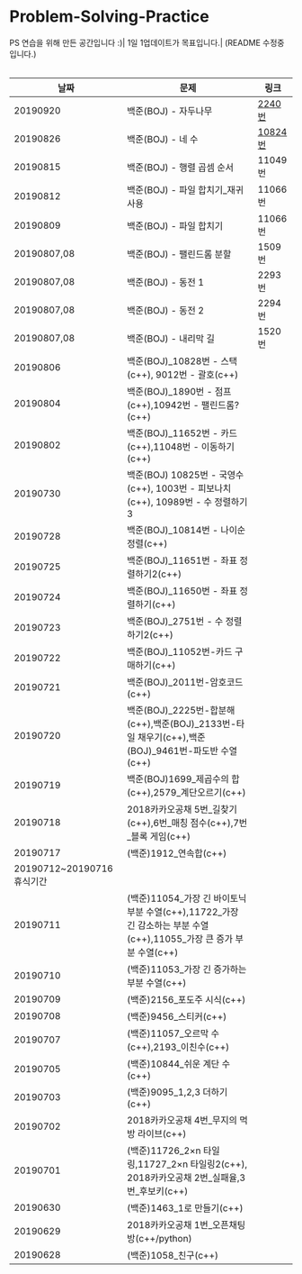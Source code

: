 # Problem-Solving-Practice
PS 연습을 위해 만든 공간입니다 :)|
1일 1업데이트가 목표입니다.|
(README 수정중 입니다.)<br><br>

|날짜|문제|링크
|---|------|---|
|20190920|백준(BOJ) - 자두나무|<a href="http://bitly.kr/R9hUoT6" target="_blank">2240번</a>|
|20190826|백준(BOJ) - 네 수|<a href="http://bitly.kr/luhdVgF" target="_blank">10824번</a>|
|20190815|백준(BOJ) - 행렬 곱셈 순서|11049번|
|20190812|백준(BOJ) - 파일 합치기_재귀사용|11066번|
|20190809|백준(BOJ) - 파일 합치기|11066번|
|20190807,08|백준(BOJ) - 팰린드롬 분할|1509번|
|20190807,08|백준(BOJ) - 동전 1|2293번|
|20190807,08|백준(BOJ) - 동전 2|2294번|
|20190807,08|백준(BOJ) - 내리막 길|1520번|
|20190806|백준(BOJ)_10828번 - 스택(c++), 9012번 - 괄호(c++)|
|20190804|백준(BOJ)_1890번 - 점프(c++),10942번 - 팰린드롬?(c++)|
|20190802|백준(BOJ)_11652번 - 카드(c++),11048번 - 이동하기(c++)|
|20190730|백준(BOJ) 10825번 - 국영수(c++), 1003번 - 피보나치(c++), 10989번 - 수 정렬하기3|
|20190728|백준(BOJ)_10814번 - 나이순 정렬(c++)|
|20190725|백준(BOJ)_11651번 - 좌표 정렬하기2(c++)|
|20190724|백준(BOJ)_11650번 - 좌표 정렬하기(c++)|
|20190723|백준(BOJ)_2751번 - 수 정렬하기2(c++)|
|20190722|백준(BOJ)_11052번-카드 구매하기(c++)|
|20190721|백준(BOJ)_2011번-암호코드(c++)|
|20190720|백준(BOJ)_2225번-합분해(c++),백준(BOJ)_2133번-타일 채우기(c++),백준(BOJ)_9461번-파도반 수열(c++)|
|20190719|백준(BOJ)1699_제곱수의 합(c++),2579_계단오르기(c++)|
|20190718| 2018카카오공채 5번_길찾기(c++),6번_매칭 점수(c++),7번_블록 게임(c++)|
|20190717| (백준)1912_연속합(c++)|
|20190712~20190716 휴식기간|
|20190711| (백준)11054_가장 긴 바이토닉 부분 수열(c++),11722_가장 긴 감소하는 부분 수열(c++),11055_가장 큰 증가 부분 수열(c++)|
|20190710| (백준)11053_가장 긴 증가하는 부분 수열(c++)|
|20190709| (백준)2156_포도주 시식(c++)|
|20190708| (백준)9456_스티커(c++)|
|20190707| (백준)11057_오르막 수(c++),2193_이친수(c++)|
|20190705| (백준)10844_쉬운 계단 수(c++)|
|20190703| (백준)9095_1,2,3 더하기(c++)|
|20190702| 2018카카오공채 4번_무지의 먹방 라이브(c++)|
|20190701| (백준)11726_2×n 타일링,11727_2×n 타일링2(c++), 2018카카오공채 2번_실패율,3번_후보키(c++)|
|20190630| (백준)1463_1로 만들기(c++)|
|20190629| 2018카카오공채 1번_오픈채팅방(c++/python)|
|20190628| (백준)1058_친구(c++)|
